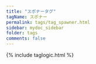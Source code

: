 ```yaml
---
title: "スポナータグ"
tagName: スポナー
permalink: tags/tag_spawner.html
sidebar: mydoc_sidebar
folder: tags
comments: false
---
```

{% include taglogic.html %}
